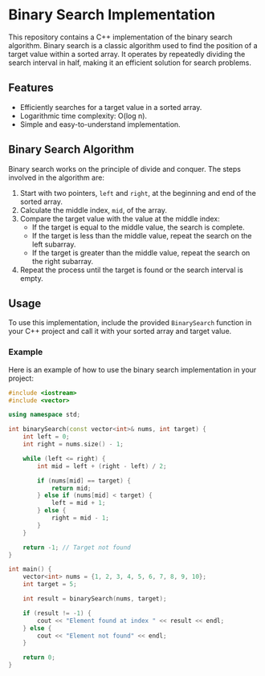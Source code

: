 # Binary Search Implementation

This repository contains a C++ implementation of the binary search algorithm. Binary search is a classic algorithm used to find the position of a target value within a sorted array. It operates by repeatedly dividing the search interval in half, making it an efficient solution for search problems.

## Features

- Efficiently searches for a target value in a sorted array.
- Logarithmic time complexity: O(log n).
- Simple and easy-to-understand implementation.

## Binary Search Algorithm


Binary search works on the principle of divide and conquer. The steps involved in the algorithm are:

1. Start with two pointers, `left` and `right`, at the beginning and end of the sorted array.
2. Calculate the middle index, `mid`, of the array.
3. Compare the target value with the value at the middle index:
   - If the target is equal to the middle value, the search is complete.
   - If the target is less than the middle value, repeat the search on the left subarray.
   - If the target is greater than the middle value, repeat the search on the right subarray.
4. Repeat the process until the target is found or the search interval is empty.

## Usage

To use this implementation, include the provided `BinarySearch` function in your C++ project and call it with your sorted array and target value.

### Example

Here is an example of how to use the binary search implementation in your project:

```cpp
#include <iostream>
#include <vector>

using namespace std;

int binarySearch(const vector<int>& nums, int target) {
    int left = 0;
    int right = nums.size() - 1;

    while (left <= right) {
        int mid = left + (right - left) / 2;

        if (nums[mid] == target) {
            return mid;
        } else if (nums[mid] < target) {
            left = mid + 1;
        } else {
            right = mid - 1;
        }
    }

    return -1; // Target not found
}

int main() {
    vector<int> nums = {1, 2, 3, 4, 5, 6, 7, 8, 9, 10};
    int target = 5;

    int result = binarySearch(nums, target);

    if (result != -1) {
        cout << "Element found at index " << result << endl;
    } else {
        cout << "Element not found" << endl;
    }

    return 0;
}
